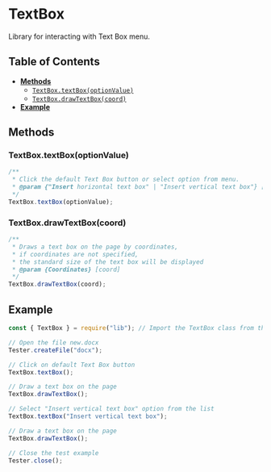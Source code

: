 # TextBox

Library for interacting with Text Box menu.

## Table of Contents

-   [**Methods**](#methods)
    -   [`TextBox.textBox(optionValue)`](#textboxtextboxoptionvalue)
    -   [`TextBox.drawTextBox(coord)`](#textboxdrawtextboxcoord)
-   [**Example**](#example)

## Methods

### TextBox.textBox(optionValue)

```javascript
/**
 * Click the default Text Box button or select option from menu.
 * @param {"Insert horizontal text box" | "Insert vertical text box"} [optionValue]
 */
TextBox.textBox(optionValue);
```

### TextBox.drawTextBox(coord)

```javascript
/**
 * Draws a text box on the page by coordinates,
 * if coordinates are not specified,
 * the standard size of the text box will be displayed
 * @param {Coordinates} [coord]
 */
TextBox.drawTextBox(coord);
```

## Example

```javascript
const { TextBox } = require("lib"); // Import the TextBox class from the library

// Open the file new.docx
Tester.createFile("docx");

// Click on default Text Box button
TextBox.textBox();

// Draw a text box on the page
TextBox.drawTextBox();

// Select "Insert vertical text box" option from the list
TextBox.textBox("Insert vertical text box");

// Draw a text box on the page
TextBox.drawTextBox();

// Close the test example
Tester.close();
```

